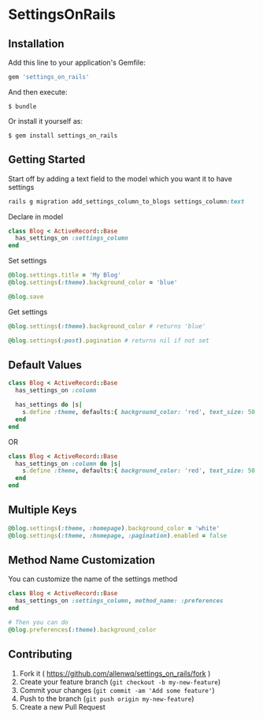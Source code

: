 # SettingsOnRails


## Installation

Add this line to your application's Gemfile:

```ruby
gem 'settings_on_rails'
```

And then execute:

    $ bundle

Or install it yourself as:

    $ gem install settings_on_rails

## Getting Started

Start off by adding a text field to the model which you want it to have settings
```ruby
rails g migration add_settings_column_to_blogs settings_column:text

```

Declare in model
```ruby
class Blog < ActiveRecord::Base
  has_settings_on :settings_column
end
```

Set settings
```ruby
@blog.settings.title = 'My Blog'
@blog.settings(:theme).background_color = 'blue'

@blog.save
```

Get settings
```ruby
@blog.settings(:theme).background_color # returns 'blue'

@blog.settings(:post).pagination # returns nil if not set

```

## Default Values

```ruby
class Blog < ActiveRecord::Base
  has_settings_on :column

  has_settings do |s|
    s.define :theme, defaults:{ background_color: 'red', text_size: 50 }
  end
end
```
OR
```ruby
class Blog < ActiveRecord::Base
  has_settings_on :column do |s|
    s.define :theme, defaults:{ background_color: 'red', text_size: 50 }
  end
end
```

## Multiple Keys

```ruby
@blog.settings(:theme, :homepage).background_color = 'white'
@blog.settings(:theme, :homepage, :pagination).enabled = false
```

## Method Name Customization
You can customize the name of the settings method
```ruby
class Blog < ActiveRecord::Base
  has_settings_on :settings_column, method_name: :preferences
end

# Then you can do
@blog.preferences(:theme).background_color
```

## Contributing

1. Fork it ( https://github.com/allenwq/settings_on_rails/fork )
2. Create your feature branch (`git checkout -b my-new-feature`)
3. Commit your changes (`git commit -am 'Add some feature'`)
4. Push to the branch (`git push origin my-new-feature`)
5. Create a new Pull Request
